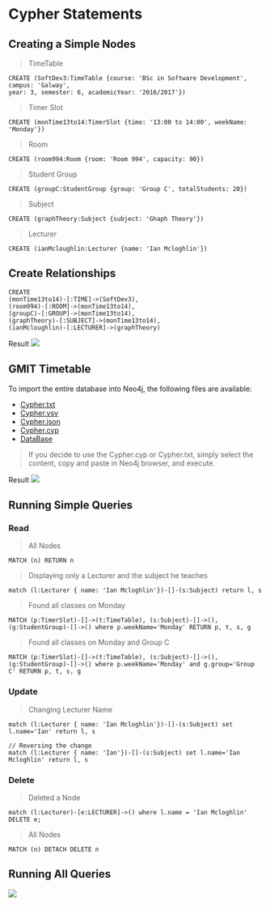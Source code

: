 # Cypher Statements

## Creating a Simple Nodes

> TimeTable
```
CREATE (SoftDev3:TimeTable {course: 'BSc in Software Development', campus: 'Galway', 
year: 3, semester: 6, academicYear: '2016/2017'})
```
> Timer Slot
```
CREATE (monTime13to14:TimerSlot {time: '13:00 to 14:00', weekName: 'Monday'})
```
> Room
```
CREATE (room994:Room {room: 'Room 994', capacity: 90})
```
> Student Group
```
CREATE (groupC:StudentGroup {group: 'Group C', totalStudents: 20})
```
> Subject
```
CREATE (graphTheory:Subject {subject: 'Ghaph Theory'})
```
> Lecturer
```
CREATE (ianMcloughlin:Lecturer {name: 'Ian Mcloghlin'})
```

## Create Relationships

```
CREATE 
(monTime13to14)-[:TIME]->(SoftDev3), 
(room994)-[:ROOM]->(monTime13to14), 
(groupC)-[:GROUP]->(monTime13to14),
(graphTheory)-[:SUBJECT]->(monTime13to14), 
(ianMcloughlin)-[:LECTURER]->(graphTheory)
```
Result
![](https://github.com/alexpt2000gmit/3Year_Project_GRAPH_THEORY_Neo4j/blob/master/img/browserNeo4j.png)


## GMIT Timetable

To import the entire database into Neo4j, the following files are available:

* [Cypher.txt](https://github.com/alexpt2000gmit/3Year_Project_GRAPH_THEORY_Neo4j/blob/master/DataBase/Cypher.txt)
* [Cypher.vsv](https://github.com/alexpt2000gmit/3Year_Project_GRAPH_THEORY_Neo4j/blob/master/DataBase/Cypher.csv)
* [Cypher.json](https://github.com/alexpt2000gmit/3Year_Project_GRAPH_THEORY_Neo4j/blob/master/DataBase/Cypher.json)
* [Cypher.cyp](https://github.com/alexpt2000gmit/3Year_Project_GRAPH_THEORY_Neo4j/blob/master/DataBase/Cypher.cyp)
* [DataBase](https://github.com/alexpt2000gmit/3Year_Project_GRAPH_THEORY_Neo4j/tree/master/DataBase)

> If you decide to use the Cypher.cyp or Cypher.txt, simply select 
> the content, copy and paste in Neo4j browser, and execute.

Result
![](https://github.com/alexpt2000gmit/3Year_Project_GRAPH_THEORY_Neo4j/blob/master/img/graph.png)

## Running Simple Queries
### Read
> All Nodes
```
MATCH (n) RETURN n
```
> Displaying only a Lecturer and the subject he teaches
```
match (l:Lecturer { name: 'Ian Mcloghlin'})-[]-(s:Subject) return l, s
```
> Found all classes on Monday
```
MATCH (p:TimerSlot)-[]->(t:TimeTable), (s:Subject)-[]->(), (g:StudentGroup)-[]->() where p.weekName='Monday' RETURN p, t, s, g
```
> Found all classes on Monday and Group C
```
MATCH (p:TimerSlot)-[]->(t:TimeTable), (s:Subject)-[]->(), (g:StudentGroup)-[]->() where p.weekName='Monday' and g.group='Group C' RETURN p, t, s, g
```

### Update 
> Changing Lecturer Name
```
match (l:Lecturer { name: 'Ian Mcloghlin'})-[]-(s:Subject) set l.name='Ian' return l, s

// Reversing the change
match (l:Lecturer { name: 'Ian'})-[]-(s:Subject) set l.name='Ian Mcloghlin' return l, s
```

### Delete 

> Deleted a Node
```
match (l:Lecturer)-[e:LECTURER]->() where l.name = 'Ian Mcloghlin' DELETE e;
```
> All Nodes
```
MATCH (n) DETACH DELETE n
```

## Running All Queries
![](https://github.com/alexpt2000gmit/3Year_Project_GRAPH_THEORY_Neo4j/blob/master/img/CypherScreen.gif)

